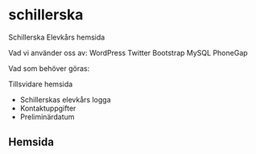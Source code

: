 schillerska
===========

Schillerska Elevkårs hemsida

Vad vi använder oss av:
WordPress
Twitter Bootstrap
MySQL
PhoneGap

Vad som behöver göras:

Tillsvidare hemsida
- Schillerskas elevkårs logga
- Kontaktuppgifter
- Preliminärdatum

Hemsida
-
